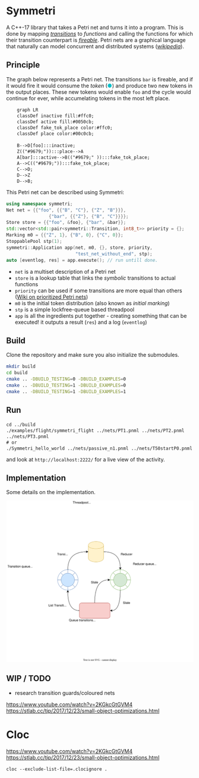 # Symmetri

A C++-17 library that takes a Petri net and turns it into a program. This is done by mapping *[transitions](https://en.wikipedia.org/wiki/Petri_net#Petri_net_basics)* to *functions* and calling the functions for which their transition counterpart is *[fireable](https://en.wikipedia.org/wiki/Petri_net#Execution_semantics)*. Petri nets are a graphical language that naturally can model concurrent and distributed systems ([*wikipedia*](https://en.wikipedia.org/wiki/Petri_net#Petri_net_basics)).

## Principle

The graph below represents a Petri net. The transitions `bar` is fireable, and if it would fire it would consume the *token* (<span style="color:#00c0cb;">&#9679;</span>) and produce two new tokens in the output places. These new tokens would enable `foo` and the cycle would continue for ever, while accumelating tokens in the most left place.

```mermaid
    graph LR
    classDef inactive fill:#ffc0;
    classDef active fill:#0050cb;
    classDef fake_tok_place color:#ffc0;
    classDef place color:#00c0cb;

    B-->D[foo]:::inactive;
    Z(("#9679;")):::place-->A
    A[bar]:::active-->B(("#9679;" )):::fake_tok_place;
    A-->C(("#9679;")):::fake_tok_place;
    C-->D;
    D-->Z
    D-->B;
```

This Petri net can be described using Symmetri:

```cpp
using namespace symmetri;
Net net = {{"foo", {{"B", "C"}, {"Z", "B"}}},
                {"bar", {{"Z"}, {"B", "C"}}}};
Store store = {{"foo", &foo}, {"bar", &bar}};
std::vector<std::pair<symmetri::Transition, int8_t>> priority = {};
Marking m0 = {{"Z", 1}, {"B", 0}, {"C", 0}};
StoppablePool stp(1);
symmetri::Application app(net, m0, {}, store, priority,
                          "test_net_without_end", stp);
auto [eventlog, res] = app.execute(); // run untill done.
```

- `net` is a multiset description of a Petri net
- `store` is a lookup table that links the *symbolic* transitions to actual functions
- `priority` can be used if some transitions are more equal than others ([Wiki on prioritized Petri nets](https://en.wikipedia.org/wiki/Prioritised_Petri_net))
- `m0` is the initial token distribution (also known as _initial marking_)
- `stp` is a simple lockfree-queue based threadpool
- `app` is all the ingredients put together - creating something that can be executed! it outputs a result (`res`) and a log (`eventlog`)

## Build

Clone the repository and make sure you also initialize the submodules.

```bash
mkdir build
cd build
cmake .. -DBUILD_TESTING=0 -DBUILD_EXAMPLES=0
cmake .. -DBUILD_TESTING=1 -DBUILD_EXAMPLES=0
cmake .. -DBUILD_TESTING=1 -DBUILD_EXAMPLES=1
```

## Run

```
cd ../build
./examples/flight/symmetri_flight ../nets/PT1.pnml ../nets/PT2.pnml ../nets/PT3.pnml
# or
./Symmetri_hello_world ../nets/passive_n1.pnml ../nets/T50startP0.pnml
```

and look at `http://localhost:2222/` for a live view of the activity.

## Implementation

Some details on the implementation.

<picture align="center">
  <source media="(prefers-color-scheme: dark)" srcset="./docs/img/architecture_dark.svg">
  <source media="(prefers-color-scheme: light)" srcset="./docs/img/architecture_light.svg">
  <img alt="architecture" src="./docs/img/architecture_light.svg">
</picture>

## WIP / TODO

- research transition guards/coloured nets

https://www.youtube.com/watch?v=2KGkcGtGVM4
https://stlab.cc/tip/2017/12/23/small-object-optimizations.html

# Cloc

https://www.youtube.com/watch?v=2KGkcGtGVM4
https://stlab.cc/tip/2017/12/23/small-object-optimizations.html
```
cloc --exclude-list-file=.clocignore .
```
